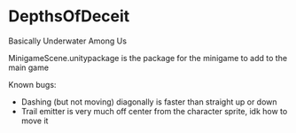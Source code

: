 # DepthsOfDeceit
Basically Underwater Among Us

MinigameScene.unitypackage is the package for the minigame to add to the main game

Known bugs:
  - Dashing (but not moving) diagonally is faster than straight up or down
  - Trail emitter is very much off center from the character sprite, idk how to move it
